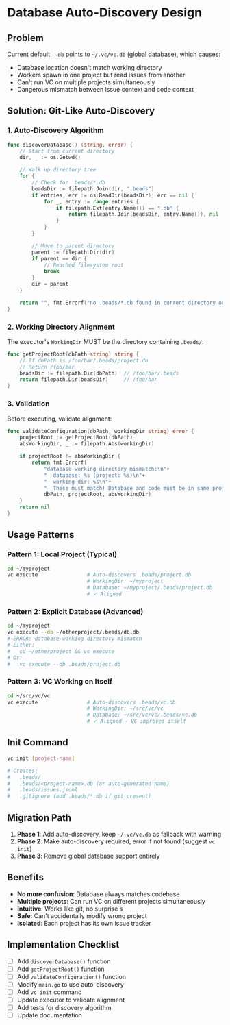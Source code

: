 # Database Auto-Discovery Design

## Problem

Current default `--db` points to `~/.vc/vc.db` (global database), which causes:
- Database location doesn't match working directory
- Workers spawn in one project but read issues from another
- Can't run VC on multiple projects simultaneously
- Dangerous mismatch between issue context and code context

## Solution: Git-Like Auto-Discovery

### 1. Auto-Discovery Algorithm

```go
func discoverDatabase() (string, error) {
    // Start from current directory
    dir, _ := os.Getwd()

    // Walk up directory tree
    for {
        // Check for .beads/*.db
        beadsDir := filepath.Join(dir, ".beads")
        if entries, err := os.ReadDir(beadsDir); err == nil {
            for _, entry := range entries {
                if filepath.Ext(entry.Name()) == ".db" {
                    return filepath.Join(beadsDir, entry.Name()), nil
                }
            }
        }

        // Move to parent directory
        parent := filepath.Dir(dir)
        if parent == dir {
            // Reached filesystem root
            break
        }
        dir = parent
    }

    return "", fmt.Errorf("no .beads/*.db found in current directory or parents")
}
```

### 2. Working Directory Alignment

The executor's `WorkingDir` MUST be the directory containing `.beads/`:

```go
func getProjectRoot(dbPath string) string {
    // If dbPath is /foo/bar/.beads/project.db
    // Return /foo/bar
    beadsDir := filepath.Dir(dbPath)  // /foo/bar/.beads
    return filepath.Dir(beadsDir)     // /foo/bar
}
```

### 3. Validation

Before executing, validate alignment:

```go
func validateConfiguration(dbPath, workingDir string) error {
    projectRoot := getProjectRoot(dbPath)
    absWorkingDir, _ := filepath.Abs(workingDir)

    if projectRoot != absWorkingDir {
        return fmt.Errorf(
            "database-working directory mismatch:\n"+
            "  database: %s (project: %s)\n"+
            "  working dir: %s\n"+
            "  These must match! Database and code must be in same project.",
            dbPath, projectRoot, absWorkingDir)
    }
    return nil
}
```

## Usage Patterns

### Pattern 1: Local Project (Typical)

```bash
cd ~/myproject
vc execute                # Auto-discovers .beads/project.db
                          # WorkingDir: ~/myproject
                          # Database: ~/myproject/.beads/project.db
                          # ✓ Aligned
```

### Pattern 2: Explicit Database (Advanced)

```bash
cd ~/myproject
vc execute --db ~/otherproject/.beads/db.db
# ERROR: database-working directory mismatch
# Either:
#   cd ~/otherproject && vc execute
# Or:
#   vc execute --db .beads/project.db
```

### Pattern 3: VC Working on Itself

```bash
cd ~/src/vc/vc
vc execute                # Auto-discovers .beads/vc.db
                          # WorkingDir: ~/src/vc/vc
                          # Database: ~/src/vc/vc/.beads/vc.db
                          # ✓ Aligned - VC improves itself
```

## Init Command

```bash
vc init [project-name]

# Creates:
#   .beads/
#   .beads/<project-name>.db (or auto-generated name)
#   .beads/issues.jsonl
#   .gitignore (add .beads/*.db if git present)
```

## Migration Path

1. **Phase 1**: Add auto-discovery, keep `~/.vc/vc.db` as fallback with warning
2. **Phase 2**: Make auto-discovery required, error if not found (suggest `vc init`)
3. **Phase 3**: Remove global database support entirely

## Benefits

- **No more confusion**: Database always matches codebase
- **Multiple projects**: Can run VC on different projects simultaneously
- **Intuitive**: Works like git, no surprise
s
- **Safe**: Can't accidentally modify wrong project
- **Isolated**: Each project has its own issue tracker

## Implementation Checklist

- [ ] Add `discoverDatabase()` function
- [ ] Add `getProjectRoot()` function
- [ ] Add `validateConfiguration()` function
- [ ] Modify `main.go` to use auto-discovery
- [ ] Add `vc init` command
- [ ] Update executor to validate alignment
- [ ] Add tests for discovery algorithm
- [ ] Update documentation
